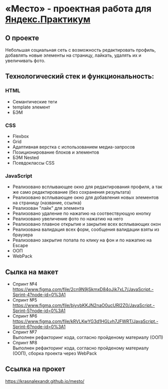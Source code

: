 # «Место» - проектная работа для [Яндекс.Практикум](https://practicum.yandex.ru/)

## О проекте
Небольшая социальная сеть с возможность редактировать профиль, добавлять новые элементы на страницу, лайкать, удалять их и увеличивать фото.

## Технологический стек и функциональность:
### HTML
* Семантические теги
* template элемент
* БЭМ
### CSS
* Flexbox
* Grid 
* Адаптивная верстка с использованием медиа-запросов
* Позиционирование блоков и элементов
* БЭМ Nested
* Псевдоклассы CSS
### JavaScript
* Реализовано всплывающее окно для редактирования профиля, а так же само редактирование (без сохранения результата)
* Реализовано всплывающее окно для добавления новых элементов на страницу (название, ссылка)
* Реализован "лайк" для элемента 
* Реализовано удаление по нажатию на соотвествующую кнопку
* Реализовано увеличение фото по нажатию на него
* Реализовано плавное открытие и закрытие всех всплывающих окон
* Реализована валидация всех форм, сообщения валидации взяты из браузера
* Реализовано закрытие попапа по клику на фон и по нажатию на Escape
* ООП
* WebPack 
## Сылка на макет
* Спринт №4  
https://www.figma.com/file/2cn9N9jSkmxD84oJik7xL7/JavaScript.-Sprint-4?node-id=0%3A1
* Спринт №5  
https://www.figma.com/file/bjyvbKKJN2naO0ucURl2Z0/JavaScript.-Sprint-5?node-id=0%3A1
* Спринт №6  
  https://www.figma.com/file/kRVLKwYG3d1HGLvh7JFWRT/JavaScript.-Sprint-6?node-id=0%3A1
* Спринт №7  
  Выполнен рефакторинг кода, согласно пройденому материалу (ООП)
* Спринт №8  
  Выполнен рефакторинг кода, согласно пройденому материалу (ООП), сборка проекта через WebPack

## Ссылка на прокет 
https://krasnalexandr.github.io/mesto/   
